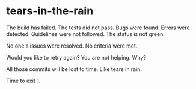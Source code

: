 # tears-in-the-rain

The build has failed.
The tests did not pass.
Bugs were found.
Errors were detected.
Guidelines were not followed.
The status is not green.

No one's issues were resolved.
No criteria were met.

Would you like to retry again?
You are not helping. Why?

All those commits will be lost to time.
Like tears in rain.

Time to exit 1.



